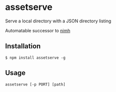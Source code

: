 # assetserve

Serve a local directory with a JSON directory listing

Automatable successor to [nimh](https://github.com/robinduckett/nimh)


## Installation
    $ npm install assetserve -g

## Usage

    assetserve [-p PORT] [path]
